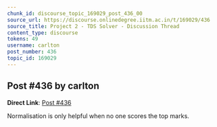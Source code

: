 ```yaml
---
chunk_id: discourse_topic_169029_post_436_00
source_url: https://discourse.onlinedegree.iitm.ac.in/t/169029/436
source_title: Project 2 - TDS Solver - Discussion Thread
content_type: discourse
tokens: 49
username: carlton
post_number: 436
topic_id: 169029
---
```


## Post #436 by carlton

**Direct Link**: [Post #436](https://discourse.onlinedegree.iitm.ac.in/t/169029/436)

Normalisation is only helpful when no one scores the top marks.

